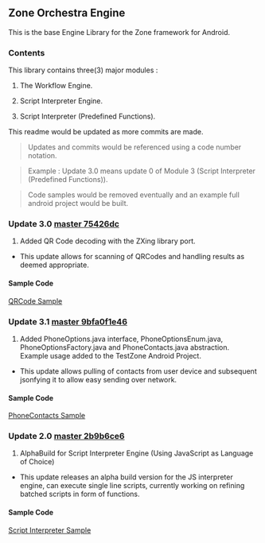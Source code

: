 ## Zone Orchestra Engine
This is the base Engine Library for the Zone framework for Android.

### Contents
This library contains three(3) major modules :

1. The Workflow Engine.

2. Script Interpreter Engine.

3. Script Interpreter (Predefined Functions).

This readme would be updated as more commits are made.

> Updates and commits would be referenced using a code number notation.

> Example : Update 3.0 means update 0 of Module 3 (Script Interpreter (Predefined Functions)).

> Code samples would be removed eventually and an example full android project would be built.

### Update 3.0 [master 75426dc](https://github.com/AppZoneLimited/ZoneOrchestraEngine/commit/75426dceddab874645f6d0750f794905a0333bfb)

1. Added QR Code decoding with the ZXing library port.

- This update allows for scanning of QRCodes and handling results as deemed appropriate.

#### Sample Code

[QRCode Sample](https://github.com/AppZoneLimited/ZoneTestApplication/blob/master/src/com/example/testzone/QRScannerActivity.java)

### Update 3.1 [master 9bfa0f1e46](https://github.com/AppZoneLimited/ZoneOrchestraEngine/commit/9bfa0f1e466b30c7cf3e424436c455c8c5a48f46)

1. Added PhoneOptions.java interface, PhoneOptionsEnum.java, PhoneOptionsFactory.java and PhoneContacts.java abstraction. Example usage added to the TestZone Android Project.

- This update allows pulling of contacts from user device and subsequent jsonfying it to allow easy sending over network.

#### Sample Code

[PhoneContacts Sample](https://github.com/AppZoneLimited/ZoneTestApplication/blob/master/src/com/example/testzone/MainActivity.java)

### Update 2.0 [master 2b9b6ce6](https://github.com/AppZoneLimited/ZoneOrchestraEngine/commit/2b9b6ce6bbdc4061c038a6017e06fe90757c3ba6)

1. AlphaBuild for Script Interpreter Engine (Using JavaScript as Language of Choice)

- This update releases an alpha build version for the JS interpreter engine, can execute single line scripts, currently working on refining batched scripts in form of functions.

#### Sample Code

[Script Interpreter Sample](https://github.com/AppZoneLimited/ZoneTestApplication/blob/master/src/com/example/testzone/JSEngineActivity.java)